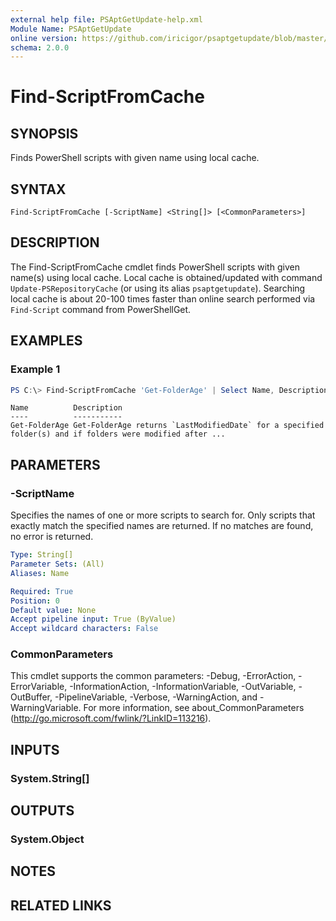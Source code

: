 ```yaml
---
external help file: PSAptGetUpdate-help.xml
Module Name: PSAptGetUpdate
online version: https://github.com/iricigor/psaptgetupdate/blob/master/Docs/Find-ScriptFromCache.md
schema: 2.0.0
---
```


# Find-ScriptFromCache

## SYNOPSIS
Finds PowerShell scripts with given name using local cache.

## SYNTAX

```
Find-ScriptFromCache [-ScriptName] <String[]> [<CommonParameters>]
```

## DESCRIPTION

The Find-ScriptFromCache cmdlet finds PowerShell scripts with given name(s) using local cache.
Local cache is obtained/updated with command `Update-PSRepositoryCache` (or using its alias `psaptgetupdate`).
Searching local cache is about 20-100 times faster than online search performed via `Find-Script` command from PowerShellGet.

## EXAMPLES

### Example 1

```powershell
PS C:\> Find-ScriptFromCache 'Get-FolderAge' | Select Name, Description
```

```
Name          Description
----          -----------
Get-FolderAge Get-FolderAge returns `LastModifiedDate` for a specified folder(s) and if folders were modified after ...
```

## PARAMETERS

### -ScriptName

Specifies the names of one or more scripts to search for.
Only scripts that exactly match the specified names are returned.
If no matches are found, no error is returned.

```yaml
Type: String[]
Parameter Sets: (All)
Aliases: Name

Required: True
Position: 0
Default value: None
Accept pipeline input: True (ByValue)
Accept wildcard characters: False
```

### CommonParameters
This cmdlet supports the common parameters: -Debug, -ErrorAction, -ErrorVariable, -InformationAction, -InformationVariable, -OutVariable, -OutBuffer, -PipelineVariable, -Verbose, -WarningAction, and -WarningVariable. For more information, see about_CommonParameters (http://go.microsoft.com/fwlink/?LinkID=113216).

## INPUTS

### System.String[]

## OUTPUTS

### System.Object

## NOTES

## RELATED LINKS
